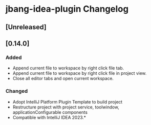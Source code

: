 <!-- Keep a Changelog guide -> https://keepachangelog.com -->

# jbang-idea-plugin Changelog

## [Unreleased]

## [0.14.0]

### Added

- Append current file to workspace by right click file tab.
- Append current file to workspace by right click file in project view.
- Close all editor tabs and open current workspace.

### Changed

- Adopt IntelliJ Platform Plugin Template to build project
- Restructure project with project service, toolwindow, applicationConfigurable components
- Compatible with IntelliJ IDEA 2023.*
